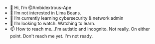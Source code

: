 - 👋 Hi, I’m @Ambidextrous-Ape
- 👀 I’m not interested in Lima Beans. 
- 🌱 I’m currently learning cybersecurity & network admin
- 💞️ I’m looking to watch. Watching to learn.
- 📫 How to reach me...I'm autistic and incognito. Not really. On either point. Don't reach me yet. I'm not ready.

<!---
Ambidextrous-Ape/Ambidextrous-Ape is a ✨ special ✨ repository because its `README.md` (this file) appears on your GitHub profile.
You can click the Preview link to take a look at your changes.
--->
